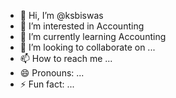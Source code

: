 - 👋 Hi, I’m @ksbiswas
- 👀 I’m interested in Accounting 
- 🌱 I’m currently learning Accounting
- 💞️ I’m looking to collaborate on ...
- 📫 How to reach me ...
- 😄 Pronouns: ...
- ⚡ Fun fact: ...

<!---
ksbiswas/ksbiswas is a ✨ special ✨ repository because its `README.md` (this file) appears on your GitHub profile.
You can click the Preview link to take a look at your changes.
--->
